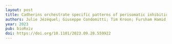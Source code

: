 ```yaml
---
layout: post
title: Cadherins orchestrate specific patterns of perisomatic inhibition onto distinct pyramidal cell populations
authors: Julie Jézéquel; Giuseppe Condomitti; Tim Kroon; Fursham Hamid; Stella Sanalidou; Teresa Garces; Patricia Maeso; Maddalena Balia; Beatriz Rico
year: 2023
pub: bioRxiv
doi: https://doi.org/10.1101/2023.09.28.559922
---
```


